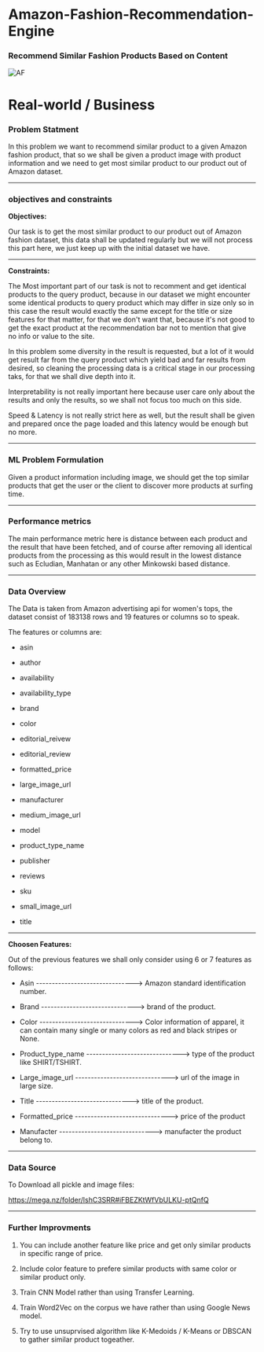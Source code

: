 # Amazon-Fashion-Recommendation-Engine

### Recommend Similar Fashion Products Based on Content



![AF](https://user-images.githubusercontent.com/91129320/141696663-de3ba7ad-b0a1-4ae7-81f9-ad1ab013daf8.jpg)



# Real-world / Business


### Problem Statment

In this problem we want to recommend similar product to a given Amazon fashion product, that so we shall be given a product image with product information and we need to get most similar product to our product out of Amazon dataset.


**********************************


### objectives and constraints


**Objectives:**

Our task is to get the most similar product to our product out of Amazon fashion dataset, this data shall be updated regularly but we will not process this part here, we just keep up with the initial dataset we have.

**********************************

**Constraints:**

The Most important part of our task is not to recomment and get identical products to the query product, because in our dataset we might encounter some identical products to query product which may differ in size only so in this case the result would exactly the same except for the title or size features for that matter, for that we don't want that, because it's not good to get the exact product at the recommendation bar not to mention that give no info or value to the site.

In this problem some diversity in the result is requested, but a lot of it would get result far from the query product which yield bad and far results from desired, so cleaning the processing data is a critical stage in our processing taks, for that we shall dive depth into it.

Interpretability is not really important here because user care only about the results and only the results, so we shall not focus too much on this side.

Speed & Latency is not really strict here as well, but the result shall be given and prepared once the page loaded and this latency would be enough but no more.


**********************************


### ML Problem Formulation

Given a product information including image, we should get the top similar products that get the user or the client to discover more products at surfing time.


**********************************


### Performance metrics

The main performance metric here is distance between each product and the result that have been fetched, and of course after removing all identical products from the processing as this would result in the lowest distance such as Ecludian, Manhatan or any other Minkowski based distance.


**********************************


### Data Overview

The Data is taken from Amazon advertising api for women's tops, the dataset consist of 183138 rows and 19 features or columns so to speak.


The features or columns are:

* asin

* author 

* availability

* availability_type

* brand

* color

* editorial_reivew

* editorial_review

* formatted_price

* large_image_url

* manufacturer

* medium_image_url

* model

* product_type_name

* publisher

* reviews 

* sku

* small_image_url

* title



*********************

**Choosen Features:**


Out of the previous features we shall only consider using 6 or 7 features as follows:


* Asin -------------------------------> Amazon standard identification number.

* Brand ------------------------------> brand of the product.

* Color ------------------------------> Color information of apparel, it can contain many single or many colors as red and black stripes or None.

* Product_type_name ------------------------------> type of the product like SHIRT/TSHIRT.

* Large_image_url ------------------------------> url of the image in large size.

* Title ------------------------------> title of the product.

* Formatted_price ------------------------------> price of the product

* Manufacter ------------------------------> manufacter the product belong to.

*******************************************

### Data Source

To Download all pickle and image files:

https://mega.nz/folder/lshC3SRR#iFBEZKtWfVbULKU-ptQnfQ

********************************************

### Further Improvments

1.   You can include another feature like price and get only similar products in specific range of price.

2.   Include color feature to prefere similar products with same color or similar product only.

3. Train CNN Model rather than using Transfer Learning.

4. Train Word2Vec on the corpus we have rather than using Google News model.

5. Try to use unsuprvised algorithm like K-Medoids / K-Means or DBSCAN to gather similar product togeather.
